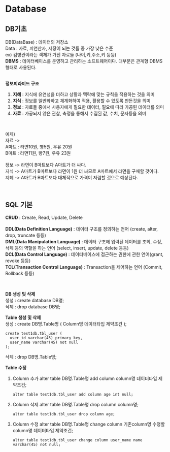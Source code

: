 # Database

## DB기초
DB(DataBase) : 데이터의 저장소 <br>
Data : 자료, 피연산자, 저장이 되는 것들 중 가장 낮은 수준 <br>
ex) 김병관이라는 객체가 가진 자료들 (나이,키,주소,키 등등) <br>
**DBMS** : 데이터베이스를 운영하고 관리하는 소프트웨어이다. 대부분은 관계형 DBMS 형태로 사용된다. <br>
<br>

**정보피라미드 구조**
1. **지혜** : 지식에 유연성을 더하고 상황과 맥락에 맞는 규칙을 적용하는 것을 의미
2. **지식** : 정보를 일반화하고 체계화하여 적용, 활용할 수 있도록 만든것을 의미
3. **정보** : 자료들 중에서 사용자에게 필요한 데이터, 필요에 따라 가공된 데이터를 의미
4. **자료** : 가공되지 않은 관찰, 측정을 통해서 수집된 값, 수치, 문자등을 의미

<br>

예제) <br>
자료 -> <br>
A마트 : 라면10원, 빵5원, 우유 20원 <br>
B마트 : 라면11원, 빵7원, 우유 23원 <br>
<br>
정보 -> 라면이 B마트보다 A마트가 더 싸다.<br>
지식 -> A마트가 B마트보다 라면이 1원 더 싸므로 A마트에서 라면을 구매할 것이다.<br>
지혜 -> A마트가 B마트보다 대체적으로 가격이 저렴할 것으로 예상된다.<br>

<br>

## SQL 기본
**CRUD** : Create, Read, Update, Delete <br>
<br>
**DDL(Data Definition Language)** : 데이터 구조를 정의하는 언어 (create, alter, drop, truncate 등등)<br>
**DML(Data Manipulation Language)** : 데이터 구조에 입력된 데이터를 조회, 수정, 삭제 등의 역할을 하는 언어 (select, insert, update, delete 등등)<br>
**DCL(Data Control Language)** : 데이터베이스에 접근하는 권한에 관한 언어(grant, revoke 등등) <br>
**TCL(Transaction Control Language)** : Transaction을 제어하는 언어 (Commit, Rollback 등등)<br>

<br>

**DB 생성 및 삭제** <br>
생성 : create database DB명; <br>
삭제 : drop database DB명; <br>

**Table 생성 및 삭제** <br>
생성 : create DB명.Table명 ( Column명 데이터타입 제약조건 ); <br>
```
create test1db.tbl_user (
  user_id varchar(45) primary key,
  user_name varchar(45) not null
);
```
삭제 : drop DB명.Table명; <br>

**Table 수정** <br>
1. Column 추가
   alter table DB명.Table명 add column column명 데이터타입 제약조건;
   ```
   alter table test1db.tbl_user add column age int null;
   ```
3. Column 삭제
   alter table DB명.Table명 drop column column명;
   ```
   alter table test1db.tbl_user drop column age;
   ```
5. Column 수정
   alter table DB명.Table명 change column 기존column명 수정할column명 데이터타입 제약조건;
   ```
   alter table test1db.tbl_user change column user_name name varchar(45) not null;
   ```












































